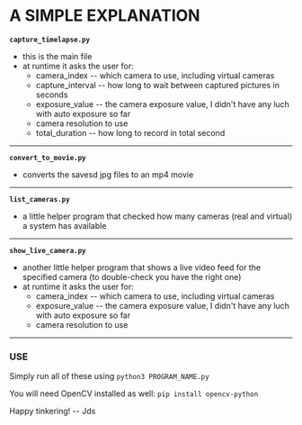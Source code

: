 # A SIMPLE EXPLANATION

**`capture_timelapse.py`**

- this is the main file
- at runtime it asks the user for:
     - camera_index -- which camera to use, including virtual cameras
     - capture_interval -- how long to wait between captured pictures in seconds
     - exposure_value -- the camera exposure value, I didn't have any luch with auto exposure so far
     - camera resolution to use
     - total_duration -- how long to record in total second

---

**`convert_to_movie.py`**

- converts the savesd jpg files to an mp4 movie

---

**`list_cameras.py`**

- a little helper program that checked how many cameras (real and virtual) a system has available

---

**`show_live_camera.py`**

- another little helper program that shows a live video feed for the specified camera (to double-check you have the right one)
- at runtime it asks the user for:
     - camera_index -- which camera to use, including virtual cameras
     - exposure_value -- the camera exposure value, I didn't have any luch with auto exposure so far
     - camera resolution to use

---

### USE

Simply run all of these using `python3 PROGRAM_NAME.py`

You will need OpenCV installed as well:
`pip install opencv-python`

Happy tinkering! -- Jds
